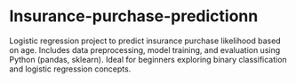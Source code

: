 # Insurance-purchase-predictionn
Logistic regression project to predict insurance purchase likelihood based on age. Includes data preprocessing, model training, and evaluation using Python (pandas, sklearn). Ideal for beginners exploring binary classification and logistic regression concepts.
